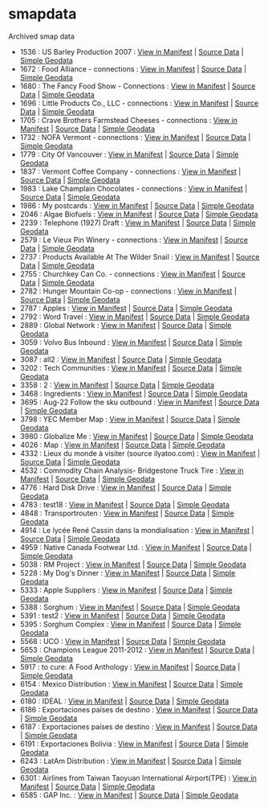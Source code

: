 # smapdata
Archived smap data

* 1536 : US Barley Production 2007 : [View in Manifest](https://rawcdn.githack.com/hock/Manifest/d67cd9577e97286e0ed262d331a6e4553ab31980/index.html#1536) | [Source Data](https://github.com/hock/smapdata/blob/master/data/1536.json) | [Simple Geodata](https://github.com/hock/smapdata/blob/master/data/1536.geojson)
* 1672 : Food Alliance - connections : [View in Manifest](https://rawcdn.githack.com/hock/Manifest/d67cd9577e97286e0ed262d331a6e4553ab31980/index.html#1672) | [Source Data](https://github.com/hock/smapdata/blob/master/data/1672.json) | [Simple Geodata](https://github.com/hock/smapdata/blob/master/data/1672.geojson)
* 1680 : The Fancy Food Show - Connections : [View in Manifest](https://rawcdn.githack.com/hock/Manifest/d67cd9577e97286e0ed262d331a6e4553ab31980/index.html#1680) | [Source Data](https://github.com/hock/smapdata/blob/master/data/1680.json) | [Simple Geodata](https://github.com/hock/smapdata/blob/master/data/1680.geojson)
* 1696 : Little Products Co., LLC - connections : [View in Manifest](https://rawcdn.githack.com/hock/Manifest/d67cd9577e97286e0ed262d331a6e4553ab31980/index.html#1696) | [Source Data](https://github.com/hock/smapdata/blob/master/data/1696.json) | [Simple Geodata](https://github.com/hock/smapdata/blob/master/data/1696.geojson)
* 1705 : Crave Brothers Farmstead Cheeses - connections : [View in Manifest](https://rawcdn.githack.com/hock/Manifest/d67cd9577e97286e0ed262d331a6e4553ab31980/index.html#1705) | [Source Data](https://github.com/hock/smapdata/blob/master/data/1705.json) | [Simple Geodata](https://github.com/hock/smapdata/blob/master/data/1705.geojson)
* 1732 : NOFA Vermont - connections : [View in Manifest](https://rawcdn.githack.com/hock/Manifest/d67cd9577e97286e0ed262d331a6e4553ab31980/index.html#1732) | [Source Data](https://github.com/hock/smapdata/blob/master/data/1732.json) | [Simple Geodata](https://github.com/hock/smapdata/blob/master/data/1732.geojson)
* 1779 : City Of Vancouver : [View in Manifest](https://rawcdn.githack.com/hock/Manifest/d67cd9577e97286e0ed262d331a6e4553ab31980/index.html#1779) | [Source Data](https://github.com/hock/smapdata/blob/master/data/1779.json) | [Simple Geodata](https://github.com/hock/smapdata/blob/master/data/1779.geojson)
* 1837 : Vermont Coffee Company - connections : [View in Manifest](https://rawcdn.githack.com/hock/Manifest/d67cd9577e97286e0ed262d331a6e4553ab31980/index.html#1837) | [Source Data](https://github.com/hock/smapdata/blob/master/data/1837.json) | [Simple Geodata](https://github.com/hock/smapdata/blob/master/data/1837.geojson)
* 1983 : Lake Champlain Chocolates - connections : [View in Manifest](https://rawcdn.githack.com/hock/Manifest/d67cd9577e97286e0ed262d331a6e4553ab31980/index.html#1983) | [Source Data](https://github.com/hock/smapdata/blob/master/data/1983.json) | [Simple Geodata](https://github.com/hock/smapdata/blob/master/data/1983.geojson)
* 1986 : My postcards : [View in Manifest](https://rawcdn.githack.com/hock/Manifest/d67cd9577e97286e0ed262d331a6e4553ab31980/index.html#1986) | [Source Data](https://github.com/hock/smapdata/blob/master/data/1986.json) | [Simple Geodata](https://github.com/hock/smapdata/blob/master/data/1986.geojson)
* 2046 : Algae Biofuels : [View in Manifest](https://rawcdn.githack.com/hock/Manifest/d67cd9577e97286e0ed262d331a6e4553ab31980/index.html#2046) | [Source Data](https://github.com/hock/smapdata/blob/master/data/2046.json) | [Simple Geodata](https://github.com/hock/smapdata/blob/master/data/2046.geojson)
* 2239 : Telephone (1927) Draft : [View in Manifest](https://rawcdn.githack.com/hock/Manifest/d67cd9577e97286e0ed262d331a6e4553ab31980/index.html#2239) | [Source Data](https://github.com/hock/smapdata/blob/master/data/2239.json) | [Simple Geodata](https://github.com/hock/smapdata/blob/master/data/2239.geojson)
* 2579 : Le Vieux Pin Winery - connections : [View in Manifest](https://rawcdn.githack.com/hock/Manifest/d67cd9577e97286e0ed262d331a6e4553ab31980/index.html#2579) | [Source Data](https://github.com/hock/smapdata/blob/master/data/2579.json) | [Simple Geodata](https://github.com/hock/smapdata/blob/master/data/2579.geojson)
* 2737 : Products Available At The Wilder Snail : [View in Manifest](https://rawcdn.githack.com/hock/Manifest/d67cd9577e97286e0ed262d331a6e4553ab31980/index.html#2737) | [Source Data](https://github.com/hock/smapdata/blob/master/data/2737.json) | [Simple Geodata](https://github.com/hock/smapdata/blob/master/data/2737.geojson)
* 2755 : Churchkey Can Co. - connections : [View in Manifest](https://rawcdn.githack.com/hock/Manifest/d67cd9577e97286e0ed262d331a6e4553ab31980/index.html#2755) | [Source Data](https://github.com/hock/smapdata/blob/master/data/2755.json) | [Simple Geodata](https://github.com/hock/smapdata/blob/master/data/2755.geojson)
* 2782 : Hunger Mountain Co-op - connections : [View in Manifest](https://rawcdn.githack.com/hock/Manifest/d67cd9577e97286e0ed262d331a6e4553ab31980/index.html#2782) | [Source Data](https://github.com/hock/smapdata/blob/master/data/2782.json) | [Simple Geodata](https://github.com/hock/smapdata/blob/master/data/2782.geojson)
* 2787 : Apples : [View in Manifest](https://rawcdn.githack.com/hock/Manifest/d67cd9577e97286e0ed262d331a6e4553ab31980/index.html#2787) | [Source Data](https://github.com/hock/smapdata/blob/master/data/2787.json) | [Simple Geodata](https://github.com/hock/smapdata/blob/master/data/2787.geojson)
* 2792 : Word Travel : [View in Manifest](https://rawcdn.githack.com/hock/Manifest/d67cd9577e97286e0ed262d331a6e4553ab31980/index.html#2792) | [Source Data](https://github.com/hock/smapdata/blob/master/data/2792.json) | [Simple Geodata](https://github.com/hock/smapdata/blob/master/data/2792.geojson)
* 2889 : Global Network : [View in Manifest](https://rawcdn.githack.com/hock/Manifest/d67cd9577e97286e0ed262d331a6e4553ab31980/index.html#2889) | [Source Data](https://github.com/hock/smapdata/blob/master/data/2889.json) | [Simple Geodata](https://github.com/hock/smapdata/blob/master/data/2889.geojson)
* 3059 : Volvo Bus Inbound : [View in Manifest](https://rawcdn.githack.com/hock/Manifest/d67cd9577e97286e0ed262d331a6e4553ab31980/index.html#3059) | [Source Data](https://github.com/hock/smapdata/blob/master/data/3059.json) | [Simple Geodata](https://github.com/hock/smapdata/blob/master/data/3059.geojson)
* 3087 : all2 : [View in Manifest](https://rawcdn.githack.com/hock/Manifest/d67cd9577e97286e0ed262d331a6e4553ab31980/index.html#3087) | [Source Data](https://github.com/hock/smapdata/blob/master/data/3087.json) | [Simple Geodata](https://github.com/hock/smapdata/blob/master/data/3087.geojson)
* 3202 : Tech Communities : [View in Manifest](https://rawcdn.githack.com/hock/Manifest/d67cd9577e97286e0ed262d331a6e4553ab31980/index.html#3202) | [Source Data](https://github.com/hock/smapdata/blob/master/data/3202.json) | [Simple Geodata](https://github.com/hock/smapdata/blob/master/data/3202.geojson)
* 3358 : 2 : [View in Manifest](https://rawcdn.githack.com/hock/Manifest/d67cd9577e97286e0ed262d331a6e4553ab31980/index.html#3358) | [Source Data](https://github.com/hock/smapdata/blob/master/data/3358.json) | [Simple Geodata](https://github.com/hock/smapdata/blob/master/data/3358.geojson)
* 3468 : Ingredients : [View in Manifest](https://rawcdn.githack.com/hock/Manifest/d67cd9577e97286e0ed262d331a6e4553ab31980/index.html#3468) | [Source Data](https://github.com/hock/smapdata/blob/master/data/3468.json) | [Simple Geodata](https://github.com/hock/smapdata/blob/master/data/3468.geojson)
* 3695 : Aug-22 Follow the sku outbound : [View in Manifest](https://rawcdn.githack.com/hock/Manifest/d67cd9577e97286e0ed262d331a6e4553ab31980/index.html#3695) | [Source Data](https://github.com/hock/smapdata/blob/master/data/3695.json) | [Simple Geodata](https://github.com/hock/smapdata/blob/master/data/3695.geojson)
* 3798 : YEC Member Map : [View in Manifest](https://rawcdn.githack.com/hock/Manifest/d67cd9577e97286e0ed262d331a6e4553ab31980/index.html#3798) | [Source Data](https://github.com/hock/smapdata/blob/master/data/3798.json) | [Simple Geodata](https://github.com/hock/smapdata/blob/master/data/3798.geojson)
* 3980 : Globalize Me : [View in Manifest](https://rawcdn.githack.com/hock/Manifest/d67cd9577e97286e0ed262d331a6e4553ab31980/index.html#3980) | [Source Data](https://github.com/hock/smapdata/blob/master/data/3980.json) | [Simple Geodata](https://github.com/hock/smapdata/blob/master/data/3980.geojson)
* 4026 : Map : [View in Manifest](https://rawcdn.githack.com/hock/Manifest/d67cd9577e97286e0ed262d331a6e4553ab31980/index.html#4026) | [Source Data](https://github.com/hock/smapdata/blob/master/data/4026.json) | [Simple Geodata](https://github.com/hock/smapdata/blob/master/data/4026.geojson)
* 4332 : Lieux du monde à visiter (source ilyatoo.com) : [View in Manifest](https://rawcdn.githack.com/hock/Manifest/d67cd9577e97286e0ed262d331a6e4553ab31980/index.html#4332) | [Source Data](https://github.com/hock/smapdata/blob/master/data/4332.json) | [Simple Geodata](https://github.com/hock/smapdata/blob/master/data/4332.geojson)
* 4532 : Commodity Chain Analysis- Bridgestone Truck Tire : [View in Manifest](https://rawcdn.githack.com/hock/Manifest/d67cd9577e97286e0ed262d331a6e4553ab31980/index.html#4532) | [Source Data](https://github.com/hock/smapdata/blob/master/data/4532.json) | [Simple Geodata](https://github.com/hock/smapdata/blob/master/data/4532.geojson)
* 4776 : Hard Disk Drive : [View in Manifest](https://rawcdn.githack.com/hock/Manifest/d67cd9577e97286e0ed262d331a6e4553ab31980/index.html#4776) | [Source Data](https://github.com/hock/smapdata/blob/master/data/4776.json) | [Simple Geodata](https://github.com/hock/smapdata/blob/master/data/4776.geojson)
* 4783 : test18 : [View in Manifest](https://rawcdn.githack.com/hock/Manifest/d67cd9577e97286e0ed262d331a6e4553ab31980/index.html#4783) | [Source Data](https://github.com/hock/smapdata/blob/master/data/4783.json) | [Simple Geodata](https://github.com/hock/smapdata/blob/master/data/4783.geojson)
* 4848 : Transportrouten : [View in Manifest](https://rawcdn.githack.com/hock/Manifest/d67cd9577e97286e0ed262d331a6e4553ab31980/index.html#4848) | [Source Data](https://github.com/hock/smapdata/blob/master/data/4848.json) | [Simple Geodata](https://github.com/hock/smapdata/blob/master/data/4848.geojson)
* 4914 : Le lycée René Cassin dans la mondialisation : [View in Manifest](https://rawcdn.githack.com/hock/Manifest/d67cd9577e97286e0ed262d331a6e4553ab31980/index.html#4914) | [Source Data](https://github.com/hock/smapdata/blob/master/data/4914.json) | [Simple Geodata](https://github.com/hock/smapdata/blob/master/data/4914.geojson)
* 4959 : Native Canada Footwear Ltd. : [View in Manifest](https://rawcdn.githack.com/hock/Manifest/d67cd9577e97286e0ed262d331a6e4553ab31980/index.html#4959) | [Source Data](https://github.com/hock/smapdata/blob/master/data/4959.json) | [Simple Geodata](https://github.com/hock/smapdata/blob/master/data/4959.geojson)
* 5038 : RM Project : [View in Manifest](https://rawcdn.githack.com/hock/Manifest/d67cd9577e97286e0ed262d331a6e4553ab31980/index.html#5038) | [Source Data](https://github.com/hock/smapdata/blob/master/data/5038.json) | [Simple Geodata](https://github.com/hock/smapdata/blob/master/data/5038.geojson)
* 5228 : My Dog's Dinner : [View in Manifest](https://rawcdn.githack.com/hock/Manifest/d67cd9577e97286e0ed262d331a6e4553ab31980/index.html#5228) | [Source Data](https://github.com/hock/smapdata/blob/master/data/5228.json) | [Simple Geodata](https://github.com/hock/smapdata/blob/master/data/5228.geojson)
* 5333 : Apple Suppliers : [View in Manifest](https://rawcdn.githack.com/hock/Manifest/d67cd9577e97286e0ed262d331a6e4553ab31980/index.html#5333) | [Source Data](https://github.com/hock/smapdata/blob/master/data/5333.json) | [Simple Geodata](https://github.com/hock/smapdata/blob/master/data/5333.geojson)
* 5388 : Sorghum : [View in Manifest](https://rawcdn.githack.com/hock/Manifest/d67cd9577e97286e0ed262d331a6e4553ab31980/index.html#5388) | [Source Data](https://github.com/hock/smapdata/blob/master/data/5388.json) | [Simple Geodata](https://github.com/hock/smapdata/blob/master/data/5388.geojson)
* 5391 : test2 : [View in Manifest](https://rawcdn.githack.com/hock/Manifest/d67cd9577e97286e0ed262d331a6e4553ab31980/index.html#5391) | [Source Data](https://github.com/hock/smapdata/blob/master/data/5391.json) | [Simple Geodata](https://github.com/hock/smapdata/blob/master/data/5391.geojson)
* 5395 : Sorghum Complex : [View in Manifest](https://rawcdn.githack.com/hock/Manifest/d67cd9577e97286e0ed262d331a6e4553ab31980/index.html#5395) | [Source Data](https://github.com/hock/smapdata/blob/master/data/5395.json) | [Simple Geodata](https://github.com/hock/smapdata/blob/master/data/5395.geojson)
* 5568 : UCO : [View in Manifest](https://rawcdn.githack.com/hock/Manifest/d67cd9577e97286e0ed262d331a6e4553ab31980/index.html#5568) | [Source Data](https://github.com/hock/smapdata/blob/master/data/5568.json) | [Simple Geodata](https://github.com/hock/smapdata/blob/master/data/5568.geojson)
* 5653 : Champions League 2011-2012 : [View in Manifest](https://rawcdn.githack.com/hock/Manifest/d67cd9577e97286e0ed262d331a6e4553ab31980/index.html#5653) | [Source Data](https://github.com/hock/smapdata/blob/master/data/5653.json) | [Simple Geodata](https://github.com/hock/smapdata/blob/master/data/5653.geojson)
* 5917 : to cure: A Food Anthology : [View in Manifest](https://rawcdn.githack.com/hock/Manifest/d67cd9577e97286e0ed262d331a6e4553ab31980/index.html#5917) | [Source Data](https://github.com/hock/smapdata/blob/master/data/5917.json) | [Simple Geodata](https://github.com/hock/smapdata/blob/master/data/5917.geojson)
* 6154 : Mexico Distribution : [View in Manifest](https://rawcdn.githack.com/hock/Manifest/d67cd9577e97286e0ed262d331a6e4553ab31980/index.html#6154) | [Source Data](https://github.com/hock/smapdata/blob/master/data/6154.json) | [Simple Geodata](https://github.com/hock/smapdata/blob/master/data/6154.geojson)
* 6180 : IDEAL : [View in Manifest](https://rawcdn.githack.com/hock/Manifest/d67cd9577e97286e0ed262d331a6e4553ab31980/index.html#6180) | [Source Data](https://github.com/hock/smapdata/blob/master/data/6180.json) | [Simple Geodata](https://github.com/hock/smapdata/blob/master/data/6180.geojson)
* 6186 : Exportaciones países de destino : [View in Manifest](https://rawcdn.githack.com/hock/Manifest/d67cd9577e97286e0ed262d331a6e4553ab31980/index.html#6186) | [Source Data](https://github.com/hock/smapdata/blob/master/data/6186.json) | [Simple Geodata](https://github.com/hock/smapdata/blob/master/data/6186.geojson)
* 6187 : Exportaciones países de destino : [View in Manifest](https://rawcdn.githack.com/hock/Manifest/d67cd9577e97286e0ed262d331a6e4553ab31980/index.html#6187) | [Source Data](https://github.com/hock/smapdata/blob/master/data/6187.json) | [Simple Geodata](https://github.com/hock/smapdata/blob/master/data/6187.geojson)
* 6191 : Exportaciones Bolivia : [View in Manifest](https://rawcdn.githack.com/hock/Manifest/d67cd9577e97286e0ed262d331a6e4553ab31980/index.html#6191) | [Source Data](https://github.com/hock/smapdata/blob/master/data/6191.json) | [Simple Geodata](https://github.com/hock/smapdata/blob/master/data/6191.geojson)
* 6243 : LatAm Distribution : [View in Manifest](https://rawcdn.githack.com/hock/Manifest/d67cd9577e97286e0ed262d331a6e4553ab31980/index.html#6243) | [Source Data](https://github.com/hock/smapdata/blob/master/data/6243.json) | [Simple Geodata](https://github.com/hock/smapdata/blob/master/data/6243.geojson)
* 6301 : Airlines from Taiwan Taoyuan International Airport(TPE) : [View in Manifest](https://rawcdn.githack.com/hock/Manifest/d67cd9577e97286e0ed262d331a6e4553ab31980/index.html#6301) | [Source Data](https://github.com/hock/smapdata/blob/master/data/6301.json) | [Simple Geodata](https://github.com/hock/smapdata/blob/master/data/6301.geojson)
* 6585 : GAP Inc. : [View in Manifest](https://rawcdn.githack.com/hock/Manifest/d67cd9577e97286e0ed262d331a6e4553ab31980/index.html#6585) | [Source Data](https://github.com/hock/smapdata/blob/master/data/6585.json) | [Simple Geodata](https://github.com/hock/smapdata/blob/master/data/6585.geojson)
